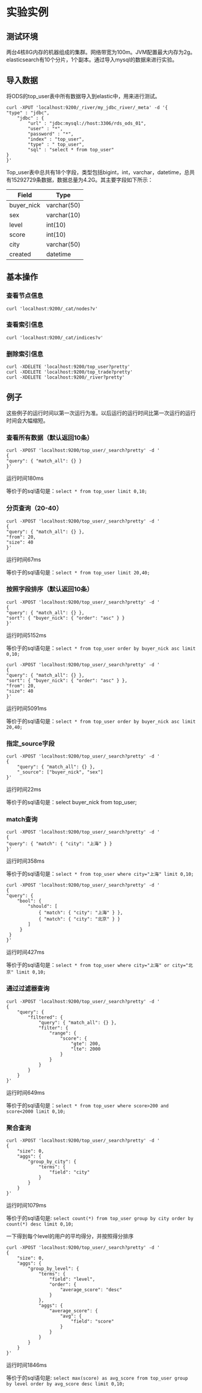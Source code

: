 # 实验实例

## 测试环境

两台4核8G内存的机器组成的集群。网络带宽为100m。JVM配置最大内存为2g。elasticsearch有10个分片，1个副本。通过导入mysql的数据来进行实验。

## 导入数据

将ODS的top_user表中所有数据导入到elastic中，用来进行测试。
```shell
curl -XPUT 'localhost:9200/_river/my_jdbc_river/_meta' -d '{
"type" : "jdbc",
    "jdbc" : {
        "url" : "jdbc:mysql://host:3306/rds_ods_01",
        "user" : "*",
        "password" : "*",
        "index" : "top_user",
        "type" : " top_user",
        "sql" : "select * from top_user"
}
}'
```
Top_user表中总共有18个字段，类型包括bigint，int，varchar，datetime，总共有15292729条数据，数据总量为4.2G。其主要字段如下所示：

Field | Type
--- | ---
buyer_nick | varchar(50)
sex | varchar(10)
level | int(10)
score | int(10)
city | varchar(50)
created | datetime


## 基本操作

### 查看节点信息

```shell
curl 'localhost:9200/_cat/nodes?v'
```

### 查看索引信息

```shell
curl 'localhost:9200/_cat/indices?v'
```

### 删除索引信息

```shell
curl -XDELETE 'localhost:9200/top_user?pretty'
curl -XDELETE 'localhost:9200/top_trade?pretty'
curl -XDELETE 'localhost:9200/_river?pretty'
```

## 例子

这些例子的运行时间以第一次运行为准。以后运行的运行时间比第一次运行的运行时间会大幅缩短。

### 查看所有数据（默认返回10条）

```shell
curl -XPOST 'localhost:9200/top_user/_search?pretty' -d '
{
"query": { "match_all": {} }
}'
```
运行时间180ms

等价于的sql语句是：`select * from top_user limit 0,10;`

### 分页查询（20-40）

```shell
curl -XPOST 'localhost:9200/top_user/_search?pretty' -d '
{
"query": { "match_all": {} },
"from": 20,
"size": 40
}'
```
运行时间67ms

等价于的sql语句是：`select * from top_user limit 20,40;`

### 按照字段排序（默认返回10条）

```shell
curl -XPOST 'localhost:9200/top_user/_search?pretty' -d '
{
"query": { "match_all": {} },
"sort": { "buyer_nick": { "order": "asc" } }
}'
```
运行时间5152ms

等价于的sql语句是：`select * from top_user order by buyer_nick asc limit 0,10;`

```shell
curl -XPOST 'localhost:9200/top_user/_search?pretty' -d '
{
"query": { "match_all": {} },
"sort": { "buyer_nick": { "order": "asc" } },
"from": 20,
"size": 40
}'
```

运行时间5091ms

等价于的sql语句是：`select * from top_user order by buyer_nick asc limit 20,40;`

### 指定_source字段

```shell
curl -XPOST 'localhost:9200/top_user/_search?pretty' -d '
{
    "query": { "match_all": {} },
    "_source": ["buyer_nick", "sex"]
}'
```
运行时间22ms

等价于的sql语句是：select buyer_nick from top_user;

### match查询

```shell
curl -XPOST 'localhost:9200/top_user/_search?pretty' -d '
{
"query": { "match": { "city": "上海" } }
}'
```
运行时间358ms

等价于的sql语句是：`select * from top_user where city="上海" limit 0,10;`

```shell
curl -XPOST 'localhost:9200/top_user/_search?pretty' -d '
{
"query": {
    "bool": {
        "should": [
            { "match": { "city": "上海" } },
            { "match": { "city": "北京" } }
        ]
     }
 }
}'
```
运行时间427ms

等价于的sql语句是：`select * from top_user where city="上海" or city="北京" limit 0,10;`

### 通过过滤器查询

```shell
curl -XPOST 'localhost:9200/top_user/_search?pretty' -d '
{
    "query": {
        "filtered": {
            "query": { "match_all": {} },
            "filter": {
                "range": {
                    "score": {
                        "gte": 200,
                        "lte": 2000
                    }
                }
            }
        }
    }
}'
```

运行时间649ms

等价于的sql语句是：`select * from top_user where score>200 and score<2000 limit 0,10;`

### 聚合查询

```shell
curl -XPOST 'localhost:9200/top_user/_search?pretty' -d '
{
    "size": 0,
    "aggs": {
        "group_by_city": {
            "terms": {
                "field": "city"
            }
        }
    }
}'
```
运行时间1079ms

等价于的sql语句是: `select count(*) from top_user group by city order by count(*) desc limit 0,10;`

一下得到每个level的用户的平均得分，并按照得分排序

```shell
curl -XPOST 'localhost:9200/top_user/_search?pretty' -d '
{
    "size": 0,
    "aggs": {
        "group_by_level": {
            "terms": {
                "field": "level",
                "order": {
                    "average_score": "desc"
                }
            },
            "aggs": {
                "average_score": {
                    "avg": {
                        "field": "score"
                    }
                }
            }
        }
    }
}'
```

运行时间1846ms

等价于的sql语句是: `select max(score) as avg_score from top_user group by level order by avg_score desc limit 0,10;`

